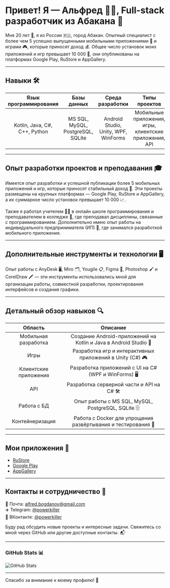 # Привет! Я — Альфред 👨‍💻, Full-stack разработчик из Абакана 🌆

Мне 20 лет 🎂, я из России 🇷🇺, город Абакан. Опытный специалист с более чем 5 успешно выпущенными мобильными приложениями 📱 и играми 🎮, которые приносят доход 💰. Общее число установок моих приложений и игр превышает 10 000 🚀, они опубликованы на платформах Google Play, RuStore и AppGallery.

---

## Навыки 🛠️

| Язык программирования        | Базы данных                        | Среда разработки              | Типы проектов                                         |
|:----------------------------:|:---------------------------------:|:-----------------------------:|:----------------------------------------------------:|
| Kotlin, Java, C#, C++, Python | MS SQL, MySQL, PostgreSQL, SQLite | Android Studio, Unity, WPF, WinForms | Мобильные приложения, игры, клиентские приложения, API |

---

## Опыт разработки проектов и преподавания 🎓

Имеется опыт разработки и успешной публикации более 5 мобильных приложений и игр, которые приносят стабильный доход 💸. Эти проекты размещены на крупных платформах — Google Play, RuStore и AppGallery, а их суммарное число установок превышает 10 000 📈.

Также я работал учителем 👨‍🏫 в онлайн школе программирования и преподавателем в колледже 🏫, где преподавал дисциплины, связанные с программированием. Дополнительно имею опыт работы на индивидуального предпринимателя (ИП) 👔, где занимался разработкой мобильного приложения.

---

## Дополнительные инструменты и технологии 🖥️

Опыт работы с AnyDesk 🖥️, Miro 🗂️, Yougile 📋, Figma 🎨, Photoshop 🖌️ и CorelDraw 🖍️ — эти инструменты использовались мной для организации работы, совместной разработки, проектирования интерфейсов и создания графики.

---

## Детальный обзор навыков 🔍

| Область               | Описание                                                      |
|:---------------------:|:-------------------------------------------------------------:|
| Мобильная разработка  | Создание Android-приложений на Kotlin и Java в Android Studio 📱 |
| Игры                  | Разработка игр и интерактивных приложений в Unity (C#) 🎮       |
| Клиентские приложения | Разработка приложений с UI на C# (WPF и WinForms) 🖥️            |
| API                   | Разработка серверной части и API на C# 🛠️                      |
| Работа с БД           | Опыт работы с MS SQL, MySQL, PostgreSQL, SQLite 🗄️             |
| Контейнеризация       | Работа с Docker для упрощения развёртывания и тестирования 🐳    |

---

## Мои приложения 📲

- [RuStore](https://www.rustore.ru/catalog/developer/a7948657)  
- [Google Play](https://play.google.com/store/apps/developer?id=AlfaGroup&hl=ru)  
- [AppGallery](https://appgallery.huawei.ru/tab/appdetailCommon%7CC113202103%7Cautomore%7Cdoublecolumncardwithstar%7C903547)  

---

## Контакты и сотрудничество 🤝

📧 Почта: alfred.bogdanov@gmail.com  
✈️ Telegram: [@powerkiller](https://t.me/powerkiller)  
📱 ВКонтакте: [@powerkiller](https://vk.com/powerkiller)  

Буду рад обсудить новые проекты и интересные задачи. Свяжитесь со мной через GitHub или другие доступные контакты. 📬

---

### GitHub Stats 📊

![GitHub Stats](https://github-readme-stats.vercel.app/api?username=AlfaDevPrograms&show_icons=true&theme=dark)

---

Спасибо за внимание к моему профилю! 🙏
